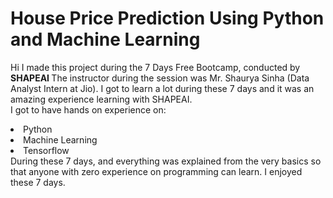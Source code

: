 # House Price Prediction Using Python and Machine Learning
Hi I made this project during the 7 Days Free Bootcamp, conducted by <b> SHAPEAI
</b>
The instructor during the session was Mr. Shaurya Sinha (Data Analyst Intern at Jio). I got to
learn a lot during these 7 days and it was an amazing experience learning with SHAPEAI. 
<br>I got to have hands on experience on:
<li>Python
<li>Machine Learning 
<li>Tensorflow
<br>During these 7 days, and everything was explained from the very basics so that anyone with zero experience on programming can learn.
I enjoyed these 7 days.
